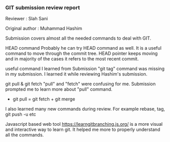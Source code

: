 ### GIT submission review report
Reviewer : Slah Sani

Original author : Muhammad Hashim



Submission covers almost all the needed commands to deal with GIT.

HEAD command
Probably he can try HEAD command as well. It is a useful command to move through the commit tree. HEAD pointer keeps moving and in majority of the cases it refers to the most recent commit.

useful command I learned from Submission
"git tag" command was missing in my submission. I learned it while reviewing Hashim's submission.

git pull  & git fetch
"pull" and "fetch" were confusing for me. Submission prompted me to learn more about "pull" command.
* git pull = git fetch + git merge

I also learned many new commands during review. For example rebase, tag, git push -u etc

Javascript based web tool  https://learngitbranching.js.org/ is a more visual and interactive way to learn git. It helped me more to properly understand all the commands.
